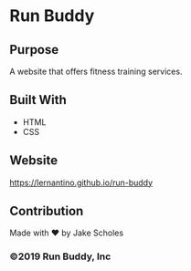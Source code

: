 # Run Buddy

## Purpose
A website that offers fitness training services. 

## Built With
* HTML
* CSS

## Website
https://lernantino.github.io/run-buddy

## Contribution
Made with ❤️ by Jake Scholes

### ©️2019 Run Buddy, Inc 
